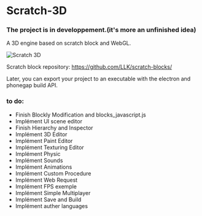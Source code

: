 # Scratch-3D

### The project is in developpement.(it's more an unfinished idea)

A 3D engine based on scratch block and WebGL.

![Scratch 3D](https://raw.githubusercontent.com/chtibizoux/Scratch-3D/master/ScreenShot.jpg)

Scratch block repository: https://github.com/LLK/scratch-blocks/

Later, you can export your project to an executable with the electron and phonegap build API.

### to do:

- Finish Blockly Modification and blocks_javascript.js
- Implément UI scene editor
- Finish Hierarchy and Inspector
- Implément 3D Editor
- Implément Paint Editor
- Implément Texturing Editor
- Implément Physic
- Implément Sounds
- Implément Animations
- Implément Custom Procedure
- Implément Web Request
- Implément FPS exemple
- Implément Simple Multiplayer
- Implément Save and Build
- Implément auther languages
